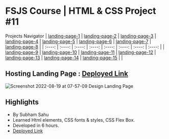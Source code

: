# FSJS Course | HTML & CSS Project #11

Projects Navigator
| [landing-page-1](https://github.com/sub1120/landing-page-1) | [landing-page-2](https://github.com/sub1120/landing-page-2)  | [landing-page-3](https://github.com/sub1120/landing-page-3) | [landing-page-4](https://github.com/sub1120/landing-page-4)  | [landing-page-5](https://github.com/sub1120/landing-page-5) | [landing-page-6](https://github.com/sub1120/landing-page-6)  | [landing-page-7](https://github.com/sub1120/landing-page-7) | [landing-page-8](https://github.com/sub1120/landing-page-8)  | 
| :----: | :----: | :----: | :----: | :----: | :----: | :----: | :----: |
| [landing-page-9](https://github.com/sub1120/landing-page-9) | [landing-page-10](https://github.com/sub1120/landing-page-10)  | [landing-page-11](https://github.com/sub1120/landing-page-11) | [landing-page-12](https://github.com/sub1120/landing-page-12)  | [landing-page-13](https://github.com/sub1120/landing-page-13) | [landing-page-14](https://github.com/sub1120/landing-page-14)  | [landing-page-15](https://github.com/sub1120/landing-page-15) |  | 

## Hosting Landing Page : [Deployed Link](https://effulgent-dasik-e13d9e.netlify.app/)

![Screenshot 2022-08-19 at 07-57-09 Design Landing Page](https://user-images.githubusercontent.com/43786036/185867426-91b34fc0-d9c6-40a9-b690-4410d9efad38.png)

## Highlights
- By Subham Sahu
- Learned Html elements, CSS fonts & styles, CSS Flex Box.
- Developed in 6 hours.
- [Deployed Link](https://effulgent-dasik-e13d9e.netlify.app/)
